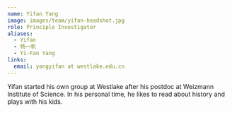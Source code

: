 ```yaml
---
name: Yifan Yang
image: images/team/yifan-headshot.jpg
role: Principle Investigator
aliases:
  - Yifan
  - 杨一帆
  - Yi-Fan Yang
links:
  email: yangyifan at westlake.edu.cn
---
```


Yifan started his own group at Westlake after his postdoc at Weizmann Institute of Science. In his personal time, he likes to read about history and plays with his kids.